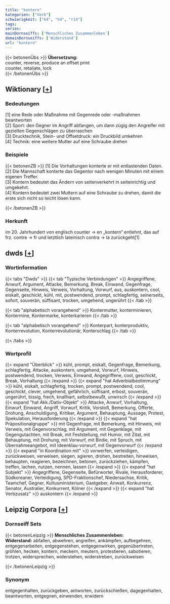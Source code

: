 ```yaml
---
title: "kontern"
kategorien: ["Verb"]
schwierigkeit: ["k4", "h4", "r14"]
tags:
series:
mainDornseiffs: ['Menschliches Zusammenleben']
domainDornseiffs: ['Widerstand']
url: "kontern"
---
```


{{< betonenÜbs >}}
**Übersetzung:**  
counter, reverse, produce an offset print  
counter, retaliate, lock  
{{< /betonenÜbs >}}

## Wiktionary [[+](https://de.wiktionary.org/wiki/kontern)]

### Bedeutungen
[1] eine Rede oder Maßnahme mit Gegenrede oder -maßnahmen beantworten  
[2] Sport: den Gegner im Angriff abfangen, um dann zügig den Angreifer mit gezielten Gegenschlägen zu überraschen  
[3] Drucktechnik, Stein- und Offsetdruck: ein Druckbild umkehren  
[4] Technik: eine weitere Mutter auf eine Schraube drehen  

### Beispiele
{{< betonenZB >}}
[1] Die Vorhaltungen konterte er mit entlastenden Daten.  
[2] Die Mannschaft konterte das Gegentor nach wenigen Minuten mit einem eigenen Treffer.  
[3] Kontern bedeutet das Ändern von seitenverkehrt in seitenrichtig und umgekehrt.  
[4] Kontern bedeutet zwei Muttern auf eine Schraube zu drehen, damit die erste sich nicht so leicht lösen kann.  

{{< /betonenZB >}}
### Herkunft
im 20. Jahrhundert von englisch counter → en „kontern“ entlehnt, das auf frz. contre → fr und letztlich lateinisch contra → la zurückgeht[1]  



## dwds [[+](https://www.dwds.de/wb/kontern)]

### Wortinformation
{{< tabs "Dwds" >}}
{{< tab "Typische Verbindungen" >}}
Angegriffene, Anwurf, Argument, Attacke, Bemerkung, Break, Einwand, Gegenfrage, Gegenseite, Hinweis, Verweis, Vorhaltung, Vorwurf, aus, auskontern, cool, eiskalt, geschickt, kühl, mit, postwendend, prompt, schlagfertig, seinerseits, sofort, souverän, süffisant, trocken, umgehend, ungerührt
{{< /tab >}}

{{< tab "alphabetisch vorangehend" >}}
Kontermutter, konterminieren, Kontermine, Kontermarke, konterkarieren
{{< /tab >}}

{{< tab "alphabetisch vorangehend" >}}
Konterpart, konterproduktiv, Konterrevolution, Konterrevolutionär, Konterschlag
{{< /tab >}}

{{< /tabs >}}

### Wortprofil
{{< expand "Überblick" >}} kühl, prompt, eiskalt, Gegenfrage, Bemerkung, schlagfertig, Attacke, auskontern, umgehend, Vorwurf, Hinweis, postwendend, trocken, Verweis, Einwand, Angegriffene, cool, geschickt, Break, Vorhaltung {{< /expand >}}
{{< expand "hat Adverbialbestimmung" >}} kühl, eiskalt, schlagfertig, trocken, prompt, postwendend, cool, geschickt, clever, umgehend, gefährlich, süffisant, erbost, souverän, ungerührt, bissig, frech, knallhart, selbstbewußt, unwirsch {{< /expand >}}
{{< expand "hat Akk./Dativ-Objekt" >}} Attacke, Anwurf, Vorhaltung, Einwurf, Einwand, Angriff, Vorwurf, Kritik, Vorstoß, Bemerkung, Offerte, Drohung, Anschuldigung, Kritiker, Argument, Behauptung, Aussage, Protest, Spekulation, Herausforderung {{< /expand >}}
{{< expand "hat Präpositionalgruppe" >}} mit Gegenfrage, mit Bemerkung, mit Hinweis, mit Verweis, mit Gegenvorschlag, mit Argument, mit Gegenklage, mit Gegengutachten, mit Break, mit Feststellung, mit Humor, mit Zitat, mit Behauptung, mit Drohung, mit Vorwurf, mit Birdie, mit Spruch, mit Übernahmeangebot, mit Ideenklau-vorwurf, mit Gegenvorwurf {{< /expand >}}
{{< expand "in Koordination mit" >}} vorwerfen, verteidigen, zurückweisen, verweisen, siegen, agieren, drohen, bestreiten, hinweisen, behaupten, reagieren, bezeichnen, betonen, zurückziehen, kämpfen, treffen, lachen, nutzen, nennen, lassen {{< /expand >}}
{{< expand "hat Subjekt" >}} Angegriffene, Gegenseite, Befürworter, Rivale, Herausforderer, Südkoreaner, Verteidigung, SPD-Fraktionschef, Niedersachse, Kritik, Teamchef, Gegner, Kultusministerium, Gastgeber, Anwalt, Konkurrenz, Senator, Australier, Konkurrent, Kölner {{< /expand >}}
{{< expand "hat Verbzusatz" >}} auskontern {{< /expand >}}

## Leipzig Corpora [[+](https://corpora.uni-leipzig.de/en/res?word=kontern&corpusId=deu_newscrawl-public_2018)]

### Dornseiff Sets
{{< betonenLeipzig >}}
**Menschliches Zusammenleben:**  
**Widerstand:** abfallen, abwehren, angreifen, ankämpfen, aufbegehren, entgegenarbeiten, entgegenstehen, entgegenwirken, gegenübertreten, gröhlen, hecken, kontern, meckern, meutern, protestieren, sabotieren, trotzen, widersprechen, widerstehen, widerstreben, zurückweisen  

{{< /betonenLeipzig >}}

### Synonym
entgegenhalten, zurückgeben, antworten, zurückschießen, dagegenhalten, beantworten, entgegnen, einwenden, erwidern

